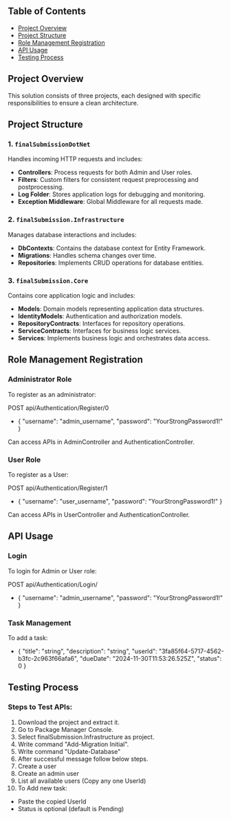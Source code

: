 ## Table of Contents
- [Project Overview](#project-overview)
- [Project Structure](#project-structure)
- [Role Management Registration](#role-management-registration)
- [API Usage](#api-usage)
- [Testing Process](#testing-process)

## Project Overview

This solution consists of three projects, each designed with specific responsibilities to ensure a clean architecture.

## Project Structure

### 1. `finalSubmissionDotNet`
Handles incoming HTTP requests and includes:
- **Controllers**: Process requests for both Admin and User roles.
- **Filters**: Custom filters for consistent request preprocessing and postprocessing.
- **Log Folder**: Stores application logs for debugging and monitoring.
- **Exception Middleware**: Global Middleware for all requests made.

### 2. `finalSubmission.Infrastructure`
Manages database interactions and includes:
- **DbContexts**: Contains the database context for Entity Framework.
- **Migrations**: Handles schema changes over time.
- **Repositories**: Implements CRUD operations for database entities.

### 3. `finalSubmission.Core`
Contains core application logic and includes:
- **Models**: Domain models representing application data structures.
- **IdentityModels**: Authentication and authorization models.
- **RepositoryContracts**: Interfaces for repository operations.
- **ServiceContracts**: Interfaces for business logic services.
- **Services**: Implements business logic and orchestrates data access.

## Role Management Registration

### Administrator Role
To register as an administrator:

POST api/Authentication/Register/0
- { "username": "admin_username", "password": "YourStrongPassword1!" }


Can access APIs in AdminController and AuthenticationController.

### User Role
To register as a User:

POST api/Authentication/Register/1
- { "username": "user_username", "password": "YourStrongPassword1!" }


Can access APIs in UserController and AuthenticationController.

## API Usage

### Login
To login for Admin or User role:

POST api/Authentication/Login/
- { "username": "admin_username", "password": "YourStrongPassword1!" }


### Task Management
To add a task:
- { "title": "string", "description": "string", "userId": "3fa85f64-5717-4562-b3fc-2c963f66afa6", "dueDate": "2024-11-30T11:53:26.525Z", "status": 0 }


## Testing Process

### Steps to Test APIs:
1. Download the project and extract it.
2. Go to Package Manager Console.
3. Select finalSubmission.Infrastructure as project.
4. Write command "Add-Migration Initial".
5. Write command "Update-Database"
6. After successful message follow below steps.
7. Create a user
8. Create an admin user  
9. List all available users (Copy any one UserId)
10. To Add new task:
   - Paste the copied UserId
   - Status is optional (default is Pending)
